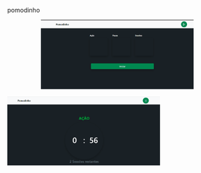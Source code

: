 pomodinho

<p align="center">
  <img src="img/01.png" width="350" title="hover text">
</p>

<img src="img/02.png" width="350" alt="accessibility text">
